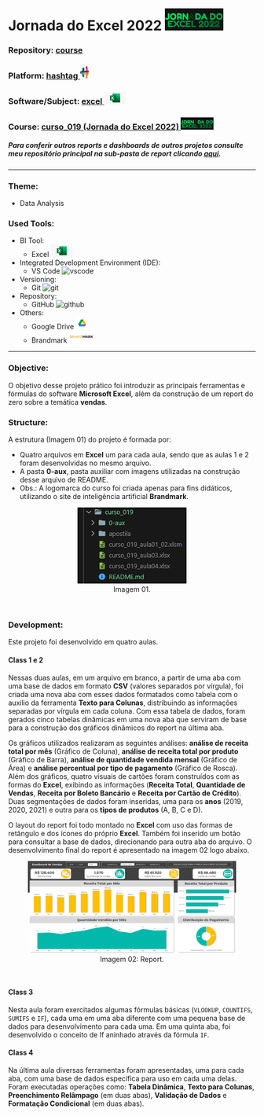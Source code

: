 # Jornada do Excel 2022   <img src="./0-aux/logo_course.jpg" alt="curso_019" width="auto" height="45">

### Repository: [course](../../../)
### Platform: <a href="../../">hashtag   <img src="https://github.com/PedroHeeger/main/blob/main/0-aux/logos/plataforma/hashtag.png" alt="hashtag" width="auto" height="25"></a>
### Software/Subject: <a href="../">excel   <img src="https://github.com/PedroHeeger/main/blob/main/0-aux/logos/software/microsoft_excel.png" alt="excel" width="auto" height="25"></a>
### Course: <a href="./">curso_019 (Jornada do Excel 2022)   <img src="./0-aux/logo_course.jpg" alt="curso_019" width="auto" height="25"></a>

##### Para conferir outros reports e dashboards de outros projetos consulte meu repositório principal na sub-pasta de report clicando [aqui](https://github.com/PedroHeeger/main/tree/main/report).

---

### Theme:
- Data Analysis

### Used Tools:
- BI Tool: 
  - Excel <img src="https://github.com/PedroHeeger/main/blob/main/0-aux/logos/software/microsoft_excel.png" alt="microsoft_excel" width="auto" height="25">
- Integrated Development Environment (IDE):
  - VS Code   <img src="https://cdn.jsdelivr.net/gh/devicons/devicon/icons/vscode/vscode-original.svg" alt="vscode" width="auto" height="25">
- Versioning: 
  - Git   <img src="https://cdn.jsdelivr.net/gh/devicons/devicon/icons/git/git-original.svg" alt="git" width="auto" height="25">
- Repository:
  - GitHub   <img src="https://cdn.jsdelivr.net/gh/devicons/devicon/icons/github/github-original.svg" alt="github" width="auto" height="25">
- Others:
  - Google Drive <img src="https://github.com/PedroHeeger/main/blob/main/0-aux/logos/software/google_drive.png" alt="google_drive" width="auto" height="25">
  - Brandmark <img src="https://github.com/PedroHeeger/main/blob/main/0-aux/logos/sites/ai_brandmark.png" alt="brandmark" width="auto" height="25">

---

### Objective:
O objetivo desse projeto prático foi introduzir as principais ferramentas e fórmulas do software **Microsoft Excel**, além da construção de um report do zero sobre a temática **vendas**.

### Structure:
A estrutura (Imagem 01) do projeto é formada por:
- Quatro arquivos em **Excel** um para cada aula, sendo que as aulas 1 e 2 foram desenvolvidas no mesmo arquivo.
- A pasta **0-aux**, pasta auxiliar com imagens utilizadas na construção desse arquivo de README.
- Obs.: A logomarca do curso foi criada apenas para fins didáticos, utilizando o site de inteligência artificial **Brandmark**. 

<div align="Center"><figure>
    <img src="./0-aux/img01.PNG" alt="img01"><br>
    <figcaption>Imagem 01.</figcaption>
</figure></div><br>

### Development:
Este projeto foi desenvolvido em quatro aulas.

#### Class 1 e 2
Nessas duas aulas, em um arquivo em branco, a partir de uma aba com uma base de dados em formato **CSV** (valores separados por vírgula), foi criada uma nova aba com esses dados formatados como tabela com o auxilio da ferramenta **Texto para Colunas**, distribuindo as informações separadas por vírgula em cada coluna. Com essa tabela de dados, foram gerados cinco tabelas dinâmicas em uma nova aba que serviram de base para a construção dos gráficos dinâmicos do report na última aba.

Os gráficos utilizados realizaram as seguintes análises: **análise de receita total por mês** (Gráfico de Coluna), **análise de receita total por produto** (Gráfico de Barra), **análise de quantidade vendida mensal** (Gráfico de Área) e **análise percentual por tipo de pagamento** (Gráfico de Rosca). Além dos gráficos, quatro visuais de cartões foram construídos com as formas do **Excel**, exibindo as informações (**Receita Total**, **Quantidade de Vendas**, **Receita por Boleto Bancário** e **Receita por Cartão de Crédito**). Duas segmentações de dados foram inseridas, uma para os **anos** (2019, 2020, 2021) e outra para os **tipos de produtos** (A, B, C e D).

O layout do report foi todo montado no **Excel** com uso das formas de retângulo e dos ícones do próprio **Excel**. Também foi inserido um botão para consultar a base de dados, direcionando para outra aba do arquivo. O desenvolvimento final do report é apresentado na imagem 02 logo abaixo.

<div align="Center"><figure>
    <img src="./0-aux/rep_vendas_curso_019.png" alt="img02"><br>
    <figcaption>Imagem 02: Report.</a></figcaption>
</figure></div><br>


#### Class 3
Nesta aula foram exercitados algumas fórmulas básicas (`VLOOKUP`, `COUNTIFS`, `SUMIFS` e `IF`), cada uma em uma aba diferente com uma pequena base de dados para desenvolvimento para cada uma. Em uma quinta aba, foi desenvolvido o conceito de If aninhado através da fórmula `IF`.

#### Class 4
Na última aula diversas ferramentas foram apresentadas, uma para cada aba, com uma base de dados específica para uso em cada uma delas. Foram executadas operações como: **Tabela Dinâmica**, **Texto para Colunas**, **Preenchimento Relâmpago** (em duas abas), **Validação de Dados** e **Formatação Condicional** (em duas abas).